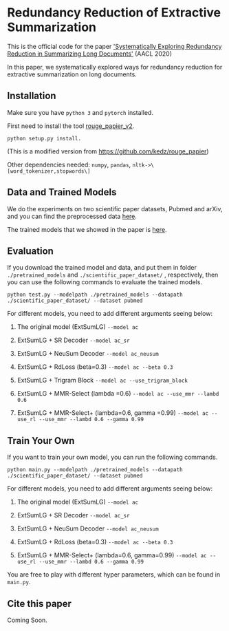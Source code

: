 # Redundancy Reduction of Extractive Summarization
This is the official code for the paper ['Systematically Exploring Redundancy Reduction in Summarizing Long Documents']() (AACL 2020)

In this paper, we systematically explored ways for redundancy reduction for extractive summarization on long documents.

## Installation
Make sure you have `python 3` and `pytorch` installed.

First need to install the tool [rouge_papier_v2](https://github.com/Wendy-Xiao/Extsumm_local_global_context/tree/master/rouge_papier_v2).  
```
python setup.py install.
```
(This is a modified version from https://github.com/kedz/rouge_papier)

Other dependencies needed: `numpy`, `pandas`, `nltk->\[word_tokenizer,stopwords\]`

## Data and Trained Models
We do the experiments on two scientific paper datasets, Pubmed and arXiv, and you can find the preprocessed data [here]().

The trained models that we showed in the paper is [here](https://drive.google.com/drive/folders/15XO7ycEk0xZC0xznQwzLGnoWFjgJbEjF?usp=sharing).

## Evaluation

If you download the trained model and data, and put them in folder `./pretrained_models` and `./scientific_paper_dataset/` , respectively, then you can use the following commands to evaluate the trained models.

```
python test.py --modelpath ./pretrained_models --datapath ./scientific_paper_dataset/ --dataset pubmed 
```
For different models, you need to add different arguments seeing below:

1. The original model (ExtSumLG) `--model ac`

2. ExtSumLG + SR Decoder `--model ac_sr`

3. ExtSumLG + NeuSum Decoder `--model ac_neusum `

4. ExtSumLG + RdLoss (beta=0.3) `--model ac --beta 0.3`

5. ExtSumLG + Trigram Block `--model ac --use_trigram_block`

6. ExtSumLG + MMR-Select (lambda =0.6) `--model ac --use_mmr --lambd 0.6`

7. ExtSumLG + MMR-Select+ (lambda=0.6, gamma =0.99) `--model ac --use_rl --use_mmr --lambd 0.6 --gamma 0.99`



## Train Your Own
If you want to train your own model, you can run the following commands. 

```
python main.py --modelpath ./pretrained_models --datapath ./scientific_paper_dataset/ --dataset pubmed 
```
For different models, you need to add different arguments seeing below:

1. The original model (ExtSumLG) `--model ac`

2. ExtSumLG + SR Decoder `--model ac_sr`

3. ExtSumLG + NeuSum Decoder `--model ac_neusum `

4. ExtSumLG + RdLoss (beta=0.3) `--model ac --beta 0.3`

5. ExtSumLG + MMR-Select+ (lambda=0.6, gamma=0.99) `--model ac --use_rl --use_mmr --lambd 0.6 --gamma 0.99`

You are free to play with different hyper parameters, which can be found in `main.py`.

## Cite this paper
Coming Soon.


